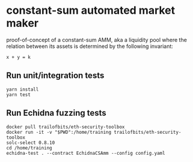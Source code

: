 # constant-sum automated market maker
proof-of-concept of a constant-sum AMM, aka a liquidity pool where the relation between its assets is determined by the following invariant:
```
x + y = k
```
## Run unit/integration tests
```
yarn install
yarn test
```
## Run Echidna fuzzing tests
```
docker pull trailofbits/eth-security-toolbox
docker run -it -v "$PWD":/home/training trailofbits/eth-security-toolbox
solc-select 0.8.10
cd /home/training
echidna-test . --contract EchidnaCSAmm --config config.yaml
```
